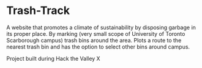 # Trash-Track

A website that promotes a climate of sustainability by disposing garbage in its proper place.
By marking (very small scope of University of Toronto Scarborough campus) trash bins around the area.
Plots a route to the nearest trash bin and has the option to select other bins around campus.
 
Project built during Hack the Valley X
